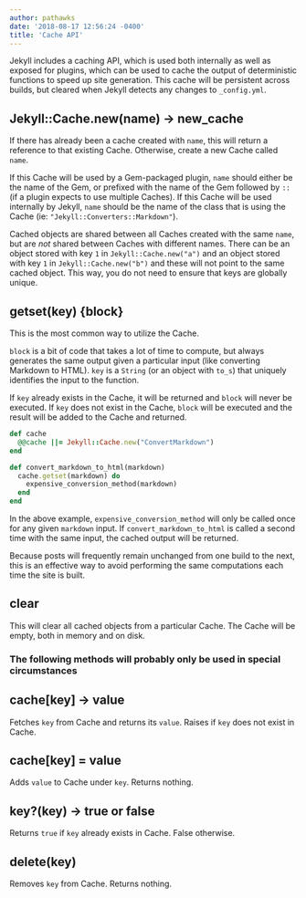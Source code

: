 ```yaml
---
author: pathawks
date: '2018-08-17 12:56:24 -0400'
title: 'Cache API'
---
```


Jekyll includes a caching API, which is used both internally as well as
exposed for plugins, which can be used to cache the output of deterministic
functions to speed up site generation. This cache will be persistent across
builds, but cleared when Jekyll detects any changes to `_config.yml`.

## Jekyll::Cache.new(name) → new_cache

If there has already been a cache created with `name`, this will return a
reference to that existing Cache. Otherwise, create a new Cache called
`name`.

If this Cache will be used by a Gem-packaged plugin, `name` should either be
the name of the Gem, or prefixed with the name of the Gem followed by `::`
(if a plugin expects to use multiple Caches). If this Cache will be used
internally by Jekyll, `name` should be the name of the class that is using
the Cache (ie: `"Jekyll::Converters::Markdown"`).

Cached objects are shared between all Caches created with the same `name`,
but are _not_ shared between Caches with different names. There can be an
object stored with key `1` in `Jekyll::Cache.new("a")` and an object stored
with key `1` in `Jekyll::Cache.new("b")` and these will not point to the
same cached object. This way, you do not need to ensure that keys are
globally unique.

## getset(key) {block}

This is the most common way to utilize the Cache.

`block` is a bit of code that takes a lot of time to compute, but always
generates the same output given a particular input (like converting Markdown
to HTML). `key` is a `String` (or an object with `to_s`) that uniquely
identifies the input to the function.

If `key` already exists in the Cache, it will be returned and `block` will
never be executed. If `key` does not exist in the Cache, `block` will be
executed and the result will be added to the Cache and returned.

```ruby
def cache
  @@cache ||= Jekyll::Cache.new("ConvertMarkdown")
end

def convert_markdown_to_html(markdown)
  cache.getset(markdown) do
    expensive_conversion_method(markdown)
  end
end
```

In the above example, `expensive_conversion_method` will only be called once
for any given `markdown` input. If `convert_markdown_to_html` is called a
second time with the same input, the cached output will be returned.

Because posts will frequently remain unchanged from one build to the next,
this is an effective way to avoid performing the same computations each time
the site is built.

## clear

This will clear all cached objects from a particular Cache. The Cache will
be empty, both in memory and on disk.

### The following methods will probably only be used in special circumstances

## cache[key] → value

Fetches `key` from Cache and returns its `value`. Raises if `key` does not
exist in Cache.

## cache[key] = value

Adds `value` to Cache under `key`.  Returns nothing.

## key?(key) → true or false

Returns `true` if `key` already exists in Cache. False otherwise.

## delete(key)

Removes `key` from Cache.  Returns nothing.
